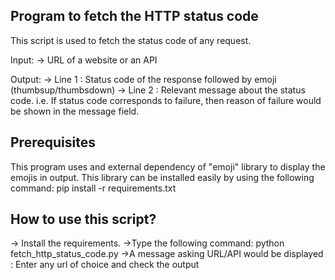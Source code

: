 ## Program to fetch the HTTP status code

This script is used to fetch the status code of any request.

Input: 
-> URL of a website or an API

Output:
-> Line 1 : Status code of the response followed by emoji (thumbsup/thumbsdown)
-> Line 2 : Relevant message about the status code.
i.e. If status code corresponds to failure, then reason of failure would be shown in the message field.

## Prerequisites

This program uses and external dependency of "emoji" library to display the emojis in output.
This library can be installed easily by using the following command:
pip install -r requirements.txt

## How to use this script?

-> Install the requirements.
->Type the following command:
python fetch_http_status_code.py
->A message asking URL/API would be displayed : Enter any url of choice and check the output
